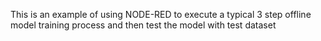 This is an example of using NODE-RED to execute a typical 3 step offline model training process and then test the model with test dataset
